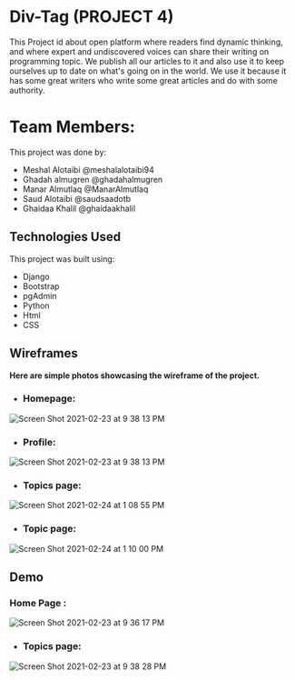 # Div-Tag (PROJECT 4)
This Project id about  open platform where readers find dynamic thinking, and where expert and undiscovered voices can share their writing on programming topic. We publish all our articles to it and also use it to keep ourselves up to date on what's going on in the world. We use it because it has some great writers who write some great articles and do with some authority. 


# Team Members:
This project was done by: 
- Meshal Alotaibi @meshalalotaibi94
- Ghadah almugren @ghadahalmugren
- Manar Almutlaq @ManarAlmutlaq
- Saud Alotaibi @saudsaadotb
- Ghaidaa Khalil @ghaidaakhalil

## Technologies Used
This project was built using:
- Django
- Bootstrap
- pgAdmin 
- Python
- Html
- CSS
## Wireframes
**Here are simple photos showcasing the wireframe of the project.**

- ### Homepage:

![Screen Shot 2021-02-23 at 9 38 13 PM](https://media.git.generalassemb.ly/user/33234/files/4ab32a00-76a1-11eb-98e2-d76744208e4f)



- ### Profile:

![Screen Shot 2021-02-23 at 9 38 13 PM](https://media.git.generalassemb.ly/user/33234/files/a50ba680-761f-11eb-9e0f-f2f31361cc92)

- ### Topics page:

![Screen Shot 2021-02-24 at 1 08 55 PM](https://media.git.generalassemb.ly/user/33234/files/7a623200-76a1-11eb-8871-9eff1cba5bf2)


- ### Topic page:

![Screen Shot 2021-02-24 at 1 10 00 PM](https://media.git.generalassemb.ly/user/33234/files/a54c8600-76a1-11eb-927d-21100fdb22d5)




## Demo 

### Home Page :


![Screen Shot 2021-02-23 at 9 36 17 PM](https://media.git.generalassemb.ly/user/33234/files/4d6d3b00-761f-11eb-9d48-0b474efbec06)


- ### Topics page:

![Screen Shot 2021-02-23 at 9 38 28 PM](https://media.git.generalassemb.ly/user/33234/files/b359c280-761f-11eb-8d4f-d378869551a6)



